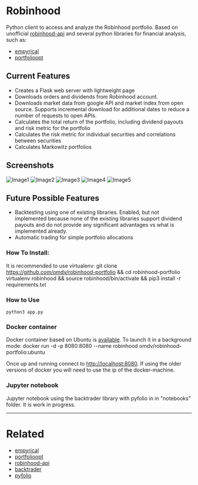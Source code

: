 # Robinhood
Python client to access and analyze the Robinhood portfolio.
Based on unofficial [robinhood-api](https://github.com/Jamonek/Robinhood) and several python libraries for financial analysis, such as:
- [empyrical](https://github.com/quantopian/empyrical)
- [portfolioopt](https://github.com/czielinski/portfolioopt)

## Current Features 
- Creates a Flask web server with lightweight page
- Downloads orders and dividends from Robinhood account.
- Downloads market data from google API and market index from open source. Supports incremental download for additional dates to reduce a number of requests to open APIs.
- Calculates the total return of the portfolio, including dividend payouts and risk metric for the portfolio
- Calculates the risk metric for individual securities and correlations between securities
- Calculates Markowitz portfolios

## Screenshots
![Image1](https://github.com/omdv/robinhood-portfolio/blob/master/docs/image_1.png)
![Image2](https://github.com/omdv/robinhood-portfolio/blob/master/docs/image_2.png)
![Image3](https://github.com/omdv/robinhood-portfolio/blob/master/docs/image_3.png)
![Image4](https://github.com/omdv/robinhood-portfolio/blob/master/docs/image_4.png)
![Image5](https://github.com/omdv/robinhood-portfolio/blob/master/docs/image_5.png)


## Future Possible Features
- Backtesting using one of existing libraries. Enabled, but not implemented because none of the existing libraries support dividend payouts and do not provide any significant advantages vs what is implemented already.
- Automatic trading for simple portfolio allocations

### How To Install:
It is recommended to use virtualenv:
	git clone https://github.com/omdv/robinhood-portfolio && cd robinhood-portfolio
	virtualenv robinhood && source robinhood/bin/activate && pip3 install -r requirements.txt

### How to Use
	python3 app.py

### Docker container
Docker container based on Ubuntu is [available](https://hub.docker.com/r/omdv/robinhood-portfolio/). To launch it in a background mode:
	docker run -d -p 8080:8080 --name robinhood omdv/robinhood-portfolio:ubuntu

Once up and running connect to [http://localhost:8080](http://localhost:8080). If using the older versions of docker you will need to use the ip of the docker-machine.

### Jupyter notebook
Jupyter notebook using the backtrader library with pyfolio in in "notebooks" folder. It is work in progress.


------------------

# Related

* [empyrical](https://github.com/quantopian/empyrical)
* [portfolioopt](https://github.com/czielinski/portfolioopt)
* [robinhood-api](https://github.com/Jamonek/Robinhood)
* [backtrader](https://github.com/mementum/backtrader)
* [pyfolio](https://github.com/quantopian/pyfolio)
